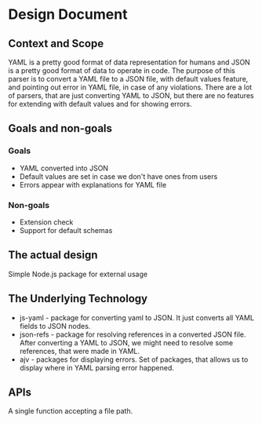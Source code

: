 # Design Document

## Context and Scope
YAML is a pretty good format of data representation for humans and JSON is a pretty good format of data to operate in code. The purpose of this parser is to convert a YAML file to a JSON file, with default values feature, and pointing out error in YAML file, in case of any violations. There are a lot of parsers, that are just converting YAML to JSON, but there are no features for extending with default values and for showing errors.

## Goals and non-goals

### Goals
* YAML converted into JSON
* Default values are set in case we don't have ones from users
* Errors appear with explanations for YAML file

### Non-goals
* Extension check
* Support for default schemas 

## The actual design
Simple Node.js package for external usage

## The Underlying Technology
* js-yaml - package for converting yaml to JSON. It just converts all YAML fields to JSON nodes.
* json-refs - package for resolving references in a converted JSON file. After converting a YAML to JSON, we might need to resolve some references, that were made in YAML. 
* ajv - packages for displaying errors. Set of packages, that allows us to display where in YAML parsing error happened.

## APIs

A single function accepting a file path.
